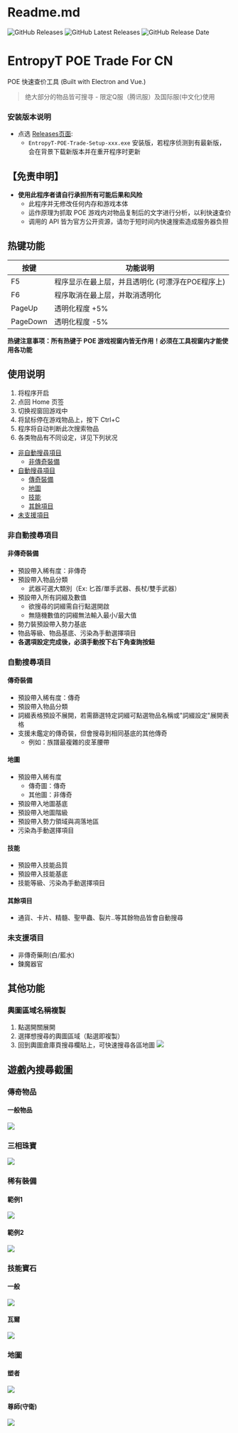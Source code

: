 # Readme.md

![GitHub Releases](https://img.shields.io/github/downloads/rChinnnn/rchin-poe-trade/total)
![GitHub Latest Releases](https://img.shields.io/github/downloads/rChinnnn/rchin-poe-trade/latest/total)
![GitHub Release Date](https://img.shields.io/github/release-date/rChinnnn/rchin-poe-trade)

# EntropyT POE Trade For CN
POE 快速查价工具 (Built with Electron and Vue.)
> 绝大部分的物品皆可搜寻 - 限定Q服（腾讯服）及国际服(中文化)使用 

### 安装版本说明
* 点选 [Releases页面](https://github.com/EntropyT/EntropyT-POE-Trade4CN/releases):
    * `EntropyT-POE-Trade-Setup-xxx.exe` 安装版，若程序侦测到有最新版，会在背景下载新版本并在重开程序时更新

## 【免责申明】
* **使用此程序者请自行承担所有可能后果和风险**
  * 此程序并无修改任何内存和游戏本体
  * 运作原理为抓取 POE 游戏内对物品复制后的文字进行分析，以利快速查价
  * 调用的 API 皆为官方公开资源，请勿于短时间内快速搜索造成服务器负担
 
## 热键功能
| 按键 | 功能说明 | 
| --- | --- | 
| F5 | 程序显示在最上层，并且透明化 (可漂浮在POE程序上) | 
| F6 | 程序取消在最上层，并取消透明化 | 
| PageUp   | 透明化程度 +5% | 
| PageDown | 透明化程度 -5% | 

**热键注意事项：所有热键于 POE 游戏视窗内皆无作用！必须在工具视窗内才能使用各功能**

## 使用说明
1. 将程序开启
2. 点回 Home 页签
3. 切换视窗回游戏中
4. 将鼠标停在游戏物品上，按下 Ctrl+C 
5. 程序将自动判断此次搜索物品
6. 各类物品有不同设定，详见下列状况

- [非自動搜尋項目](#非自動搜尋項目)
    - [非傳奇裝備](#非傳奇裝備)
- [自動搜尋項目](#自動搜尋項目)
    - [傳奇裝備](#傳奇裝備)
    - [地圖](#地圖)
    - [技能](#技能)
    - [其餘項目](#其餘項目)
- [未支援項目](#未支援項目)

### 非自動搜尋項目

#### 非傳奇裝備
* 預設帶入稀有度：非傳奇
* 預設帶入物品分類
    * 武器可選大類別（Ex: 匕首/單手武器、長杖/雙手武器）
* 預設帶入所有詞綴及數值
    * 欲搜尋的詞綴需自行點選開啟
    * 無隨機數值的詞綴無法輸入最小/最大值
* 勢力裝預設帶入勢力基底
* 物品等級、物品基底、污染為手動選擇項目
* **各選項設定完成後，必須手動按下右下角查詢按鈕**

### 自動搜尋項目

#### 傳奇裝備
* 預設帶入稀有度：傳奇
* 預設帶入物品分類
* 詞綴表格預設不展開，若需篩選特定詞綴可點選物品名稱或"詞綴設定"展開表格
* 支援未鑑定的傳奇裝，但會搜尋到相同基底的其他傳奇
    * 例如：族譜最複雜的皮革腰帶

#### 地圖
* 預設帶入稀有度
    * 傳奇圖：傳奇
    * 其他圖：非傳奇
* 預設帶入地圖基底
* 預設帶入地圖階級
* 預設帶入勢力領域與凋落地區
* 污染為手動選擇項目

#### 技能
* 預設帶入技能品質
* 預設帶入技能基底
* 技能等級、污染為手動選擇項目

#### 其餘項目
* 通貨、卡片、精髓、聖甲蟲、裂片..等其餘物品皆會自動搜尋

### 未支援項目
* 非傳奇藥劑(白/藍水)
* 鍊魔器官

## 其他功能

### 輿圖區域名稱複製
1. 點選開關展開
2. 選擇想搜尋的輿圖區域（點選即複製）
3. 回到輿圖倉庫頁搜尋欄貼上，可快速搜尋各區地圖
![](https://i.imgur.com/loaymoI.png)

## 遊戲內搜尋截圖
### 傳奇物品
#### 一般物品
![](https://i.imgur.com/KlsWdZl.jpg)
### 三相珠寶
![](https://i.imgur.com/tTW2UUm.jpg)

### 稀有裝備
#### 範例1
![](https://i.imgur.com/bQpIr9H.png)
#### 範例2
![](https://i.imgur.com/BSM3Cu9.jpg)

### 技能寶石
#### 一般
![](https://i.imgur.com/DSdGJwz.png)
#### 瓦爾
![](https://i.imgur.com/DFDmXF6.jpg)

### 地圖
#### 塑者
![](https://i.imgur.com/XWD8aCS.png)
#### 尊師(守衛)
![](https://i.imgur.com/1NrkPjP.png)
